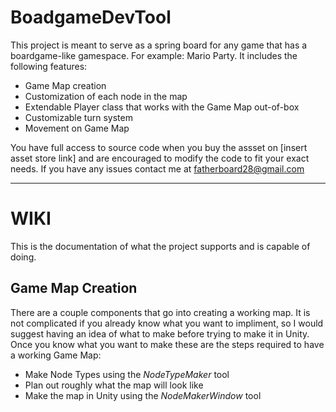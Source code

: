 # BoadgameDevTool

This project is meant to serve as a spring board for any game that has a boardgame-like gamespace. For example: Mario Party. 
It includes the following features:
  - Game Map creation
  - Customization of each node in the map
  - Extendable Player class that works with the Game Map out-of-box
  - Customizable turn system
  - Movement on Game Map

You have full access to source code when you buy the assset on [insert asset store link] and are encouraged to modify the code to fit your exact needs. If you have any issues contact me at <fatherboard28@gmail.com>

---

# WIKI

This is the documentation of what the project supports and is capable of doing.

## Game Map Creation

There are a couple components that go into creating a working map. It is not complicated if you already know what you want to impliment, so I would suggest having an idea of what to make before trying to make it in Unity.
Once you know what you want to make these are the steps required to have a working Game Map:
  - Make Node Types using the _NodeTypeMaker_ tool
  - Plan out roughly what the map will look like
  - Make the map in Unity using the _NodeMakerWindow_ tool


